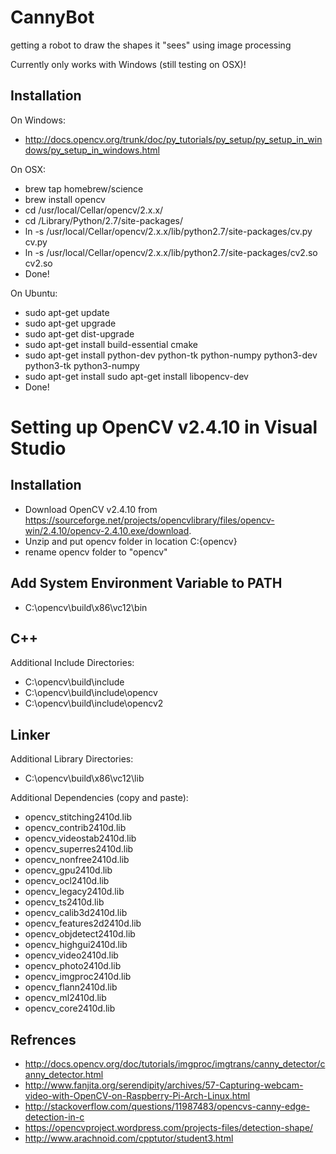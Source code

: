 # CannyBot
getting a robot to draw the shapes it "sees" using image processing

Currently only works with Windows (still testing on OSX)!

## Installation

On Windows:
* http://docs.opencv.org/trunk/doc/py_tutorials/py_setup/py_setup_in_windows/py_setup_in_windows.html

On OSX:
* brew tap homebrew/science
* brew install opencv
* cd /usr/local/Cellar/opencv/2.x.x/
* cd /Library/Python/2.7/site-packages/
* ln -s /usr/local/Cellar/opencv/2.x.x/lib/python2.7/site-packages/cv.py cv.py
* ln -s /usr/local/Cellar/opencv/2.x.x/lib/python2.7/site-packages/cv2.so cv2.so
* Done!

On Ubuntu:
* sudo apt-get update
* sudo apt-get upgrade
* sudo apt-get dist-upgrade
* sudo apt-get install build-essential cmake
* sudo apt-get install python-dev python-tk python-numpy python3-dev python3-tk python3-numpy
* sudo apt-get install sudo apt-get install libopencv-dev
* Done!

# Setting up OpenCV v2.4.10 in Visual Studio

## Installation
* Download OpenCV v2.4.10 from https://sourceforge.net/projects/opencvlibrary/files/opencv-win/2.4.10/opencv-2.4.10.exe/download.
* Unzip and put opencv folder in location C:\{opencv}
* rename opencv folder to "opencv"

## Add System Environment Variable to PATH
* C:\opencv\build\x86\vc12\bin

## C++
Additional Include Directories:
* C:\opencv\build\include
* C:\opencv\build\include\opencv
* C:\opencv\build\include\opencv2

## Linker
Additional Library Directories:
* C:\opencv\build\x86\vc12\lib

Additional Dependencies (copy and paste):
* opencv_stitching2410d.lib
* opencv_contrib2410d.lib
* opencv_videostab2410d.lib
* opencv_superres2410d.lib
* opencv_nonfree2410d.lib
* opencv_gpu2410d.lib
* opencv_ocl2410d.lib
* opencv_legacy2410d.lib
* opencv_ts2410d.lib
* opencv_calib3d2410d.lib
* opencv_features2d2410d.lib
* opencv_objdetect2410d.lib
* opencv_highgui2410d.lib
* opencv_video2410d.lib
* opencv_photo2410d.lib
* opencv_imgproc2410d.lib
* opencv_flann2410d.lib
* opencv_ml2410d.lib
* opencv_core2410d.lib

## Refrences

- http://docs.opencv.org/doc/tutorials/imgproc/imgtrans/canny_detector/canny_detector.html
- http://www.fanjita.org/serendipity/archives/57-Capturing-webcam-video-with-OpenCV-on-Raspberry-Pi-Arch-Linux.html
- http://stackoverflow.com/questions/11987483/opencvs-canny-edge-detection-in-c
- https://opencvproject.wordpress.com/projects-files/detection-shape/
- http://www.arachnoid.com/cpptutor/student3.html
